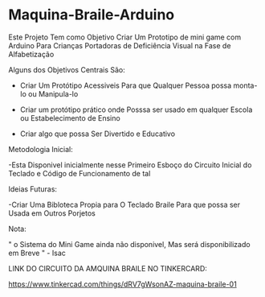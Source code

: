 # Maquina-Braile-Arduino

Este Projeto Tem como Objetivo Criar Um Prototipo de mini game 
com Arduino Para Crianças Portadoras de Deficiência Visual na Fase de Alfabetização

Alguns dos Objetivos Centrais São:

- Criar Um Protótipo Acessiveis Para que Qualquer Pessoa possa monta-lo ou Manipula-lo
  
- Criar um protótipo prático onde Posssa ser usado em qualquer Escola ou Estabelecimento de Ensino

- Criar algo que possa Ser Divertido e Educativo

Metodologia Inicial:

  -Esta Disponivel inicialmente nesse Primeiro Esboço do Circuito Inicial do Teclado e Código de Funcionamento de tal

Ideias Futuras:
  
  -Criar Uma Bibloteca Propia para O Teclado Braile Para que possa ser Usada em Outros Porjetos

Nota:

  " o Sistema do Mini Game ainda não disponivel, Mas será disponibilizado em Breve "
                                                                           - Isac

LINK DO CIRCUITO DA AMQUINA BRAILE NO TINKERCARD:

https://www.tinkercad.com/things/dRV7gWsonAZ-maquina-braile-01




                          
